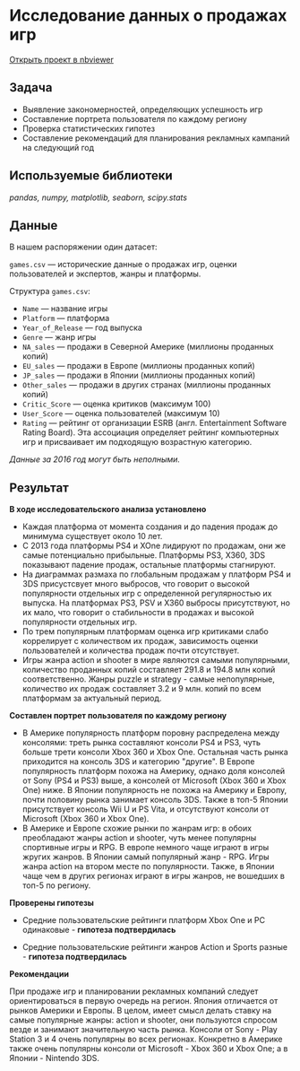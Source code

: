 # Исследование данных о продажах игр

[Открыть проект в nbviewer](https://nbviewer.org/github/barudenko/projects/blob/main/research_game_sales_data/game_sales_project.ipynb)

## Задача

- Выявление закономерностей, определяющих успешность игр
- Составление портрета пользователя по каждому региону
- Проверка статистических гипотез
- Составление рекомендаций для планирования рекламных кампаний на следующий год

## Используемые библиотеки
*pandas, numpy, matplotlib, seaborn, scipy.stats*

## Данные

В нашем распоряжении один датасет: 

`games.csv` — исторические данные о продажах игр, оценки пользователей и экспертов, жанры и платформы.

Структура `games.csv`:

- `Name` — название игры  
- `Platform` — платформа  
- `Year_of_Release` — год выпуска  
- `Genre` — жанр игры  
- `NA_sales` — продажи в Северной Америке (миллионы проданных копий)  
- `EU_sales` — продажи в Европе (миллионы проданных копий)  
- `JP_sales` — продажи в Японии (миллионы проданных копий)  
- `Other_sales` — продажи в других странах (миллионы проданных копий)  
- `Critic_Score` — оценка критиков (максимум 100)  
- `User_Score` — оценка пользователей (максимум 10)  
- `Rating` — рейтинг от организации ESRB (англ. Entertainment Software Rating Board). Эта ассоциация определяет рейтинг компьютерных игр и присваивает им подходящую возрастную категорию.  

*Данные за 2016 год могут быть неполными.*

## Результат

**В ходе исследовательского анализа установлено**

- Каждая платформа от момента создания и до падения продаж до минимума существует около 10 лет.
- С 2013 года платформы PS4 и XOne лидируют по продажам, они же самые потенциально прибыльные. Платформы PS3, X360, 3DS показывают падение продаж, остальные платформы стагнируют.
- На диаграммах размаха по глобальным продажам у платформ PS4 и 3DS присустсвует много выбросов, что говорит о высокой популярности отдельных игр с определенной регулярностью их выпуска. На платформах PS3, PSV и X360 выбросы присутствуют, но их мало, что говорит о стабильности в продажах и высокой популярности отдельных игр.
- По трем популярным платформам оценка игр критиками слабо коррелирует с количеством их продаж, зависимость оценки пользователей и количества продаж почти отсутствует.
- Игры жанра action и shooter в мире являются самыми популярными, количество проданных копий составляет 291.8 и 194.8 млн копий соответственно. Жанры puzzle и strategy - самые непопулярные, количество их продаж составляет 3.2 и 9 млн. копий по всем платформам за актуальный период.

**Составлен портрет пользователя по каждому региону**

- В Америке популярность платформ поровну распределена между консолями: треть рынка составляют консоли PS4 и PS3, чуть больше трети консоли Xbox 360 и Xbox One. Остальная часть рынка приходится на консоль 3DS и категорию "другие". В Европе популярность платформ похожа на Америку, однако доля консолей от Sony (PS4 и PS3) выше, а консолей от Microsoft (Xbox 360 и Xbox One) ниже. В Японии популярность не похожа на Америку и Европу, почти половину рынка занимает консоль 3DS. Также в топ-5 Японии присутствует консоль Wii U и PS Vita, и отсутствуют консоли от Microsoft (Xbox 360 и Xbox One).
- В Америке и Европе схожие рынки по жанрам игр: в обоих преобладают жанры action и shooter, чуть менее популярны спортивные игры и RPG. В европе немного чаще играют в игры жругих жанров. В Японии самый популярный жанр - RPG. Игры жанра action на втором месте по популярности. Также, в Японии чаще чем в других регионах играют в игры жанров, не вошедших в топ-5 по региону.

**Проверены гипотезы**

- Средние пользовательские рейтинги платформ Xbox One и PC одинаковые - **гипотеза подтвердилась**

- Средние пользовательские рейтинги жанров Action и Sports разные - **гипотеза подтвердилась**

**Рекомендации**

При продаже игр и планировании рекламных компаний следует ориентироваться в первую очередь на регион. Япония отличается от рынков Америки и Европы. В целом, имеет смысл делать ставку на самые популярные жанры: action и shooter, они пользуются спросом везде и занимают значительную часть рынка. Консоли от Sony - Play Station 3 и 4 очень популярны во всех регионах. Конкретно в Америке также очень популярны консоли от Microsoft - Xbox 360 и Xbox One; а в Японии - Nintendo 3DS.
